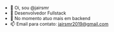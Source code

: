 - 👋 Oi, sou @jairsmr
- 👀 Desenvolvedor Fullstack
- 🌱 No momento atuo mais em backend
- 📫 Email para contato: jairsmr2019@gmail.com

<!---
jairsmr/jairsmr is a ✨ special ✨ repository because its `README.md` (this file) appears on your GitHub profile.
You can click the Preview link to take a look at your changes.
--->
